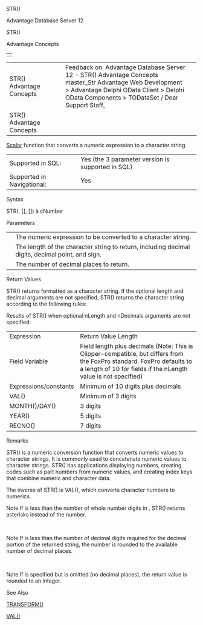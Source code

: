 STR()




Advantage Database Server 12  

STR()

Advantage Concepts

|  |
| --- |
|  |

|  |  |  |  |  |
| --- | --- | --- | --- | --- |
| STR()  Advantage Concepts |  |  | Feedback on: Advantage Database Server 12 - STR() Advantage Concepts master\_Str Advantage Web Development > Advantage Delphi OData Client > Delphi OData Components > TODataSet / Dear Support Staff, |  |
| STR()  Advantage Concepts |  |  |  |  |

[Scalar](master_supported_scalar_functions.htm) function that converts a numeric expression to a character string.

|  |  |
| --- | --- |
| Supported in SQL: | Yes (the 3 parameter version is supported in SQL) |
| Supported in Navigational: | Yes |

Syntax

STR(<nNumber>, [<nLength>], [<nDecimals>]) à cNumber

Parameters

|  |  |
| --- | --- |
| <nNumber> | The numeric expression to be converted to a character string. |
| <nLength> | The length of the character string to return, including decimal digits, decimal point, and sign. |
| <nDecimals> | The number of decimal places to return. |

Return Values

STR() returns <nNumber> formatted as a character string. If the optional length and decimal arguments are not specified, STR() returns the character string according to the following rules:

Results of STR() when optional nLength and nDecimals arguments are not specified:

|  |  |
| --- | --- |
| Expression | Return Value Length |
| Field Variable | Field length plus decimals (Note: This is Clipper-compatible, but differs from the FoxPro standard. FoxPro defaults to a length of 10 for fields if the nLength value is not specified) |
| Expressions/constants | Minimum of 10 digits plus decimals |
| VAL() | Minimum of 3 digits |
| MONTH()/DAY() | 3 digits |
| YEAR() | 5 digits |
| RECNO() | 7 digits |

Remarks

STR() is a numeric conversion function that converts numeric values to character strings. It is commonly used to concatenate numeric values to character strings. STR() has applications displaying numbers, creating codes such as part numbers from numeric values, and creating index keys that combine numeric and character data.

The inverse of STR() is VAL(), which converts character numbers to numerics.

Note If <nLength> is less than the number of whole number digits in <nNumber>, STR() returns asterisks instead of the number.

 

Note If <nLength> is less than the number of decimal digits required for the decimal portion of the returned string, the number is rounded to the available number of decimal places.

 

Note If <nLength> is specified but <nDecimals> is omitted (no decimal places), the return value is rounded to an integer.

See Also

[TRANSFORM()](master_transform.htm)

[VAL()](master_val.htm)